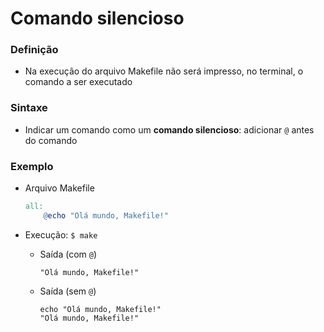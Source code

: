 # Comando silencioso

### Definição

* Na execução do arquivo Makefile não será impresso, no terminal, o comando a ser executado

### Sintaxe

* Indicar um comando como um **comando silencioso**: adicionar `@` antes do comando

### Exemplo

* Arquivo Makefile

  ```makefile
  all:
      @echo "Olá mundo, Makefile!"
  ```

* Execução: `$ make`

  * Saída (com `@`)

    ```shell
    "Olá mundo, Makefile!"
    ```

  * Saída (sem `@`)

    ```shell
    echo "Olá mundo, Makefile!"
    "Olá mundo, Makefile!"
    ```